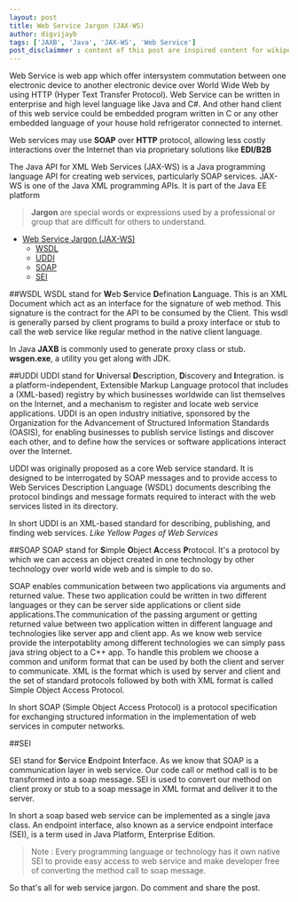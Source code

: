 ```yaml
---
layout: post
title: Web Service Jargon (JAX-WS)
author: digvijayb
tags: ['JAXB', 'Java', 'JAX-WS', 'Web Service']
post_disclaimmer : content of this post are inspired content for wikipedia.org, w3schools.com, tutorialspoint.com, javabrains.io this blog hold no owner ship of this post content
---
```

Web Service is web app which offer intersystem commutation between one electronic device to another electronic device over World Wide Web by using HTTP (Hyper Text Transfer Protocol). Web Service can be written in enterprise and high level language like Java and C#. And other hand client of this web service could be  embedded program written in C or any other embedded language of your house hold refrigerator connected to internet.

Web services may use **SOAP** over **HTTP** protocol, allowing less costly interactions over the Internet than via proprietary solutions like **EDI/B2B**

The Java API for XML Web Services (JAX-WS) is a Java programming language API for creating web services, particularly SOAP services. JAX-WS is one of the Java XML programming APIs. It is part of the Java EE platform

>  **Jargon** are special words or expressions used by a professional or group that are difficult for others to understand.

<p>
<div class="toc">
<ul>
<li><a href="#web-service-jargon-jax-ws">Web Service Jargon (JAX-WS)</a><ul>
<li><a href="#wsdl">WSDL</a></li>
<li><a href="#uddi">UDDI</a></li>
<li><a href="#soap">SOAP</a></li>
<li><a href="#sei">SEI</a></li>
</ul>
</li>
</ul>
</div>
</p>

##WSDL
WSDL stand for **W**eb **S**ervice **D**efination **L**anguage. This is an XML Document which act as an interface for the signature of web method. This signature is the contract for the API to be consumed by the Client.
This wsdl is generally parsed by client programs to build a proxy interface or stub to call the web service like regular method in the native client language. 

In Java **JAXB** is commonly used to generate proxy class or stub. **wsgen.exe**, a utility you get along with JDK. 

##UDDI
UDDI stand for **U**niversal **D**escription, **D**iscovery and **I**ntegration. is a platform-independent, Extensible Markup Language protocol that includes a (XML-based) registry by which businesses worldwide can list themselves on the Internet, and a mechanism to register and locate web service applications. UDDI is an open industry initiative, sponsored by the Organization for the Advancement of Structured Information Standards (OASIS), for enabling businesses to publish service listings and discover each other, and to define how the services or software applications interact over the Internet.

UDDI was originally proposed as a core Web service standard. It is designed to be interrogated by SOAP messages and to provide access to Web Services Description Language (WSDL) documents describing the protocol bindings and message formats required to interact with the web services listed in its directory.

In short UDDI is an XML-based standard for describing, publishing, and finding web services. *Like Yellow Pages of Web Services*

##SOAP
SOAP stand for **S**imple **O**bject **A**ccess **P**rotocol. It's a protocol by which we can access an object created in one technology by other technology over world wide web and is simple to do so.

SOAP enables communication between two applications via arguments and returned value. These two application could be written in two different languages or they can be server side applications or client side applications.The communication of the passing argument or getting returned value between two application witten in different language and technologies like server app and client app. As we know  web service provide the interpotablity among different technologies we can simply pass java string object to a C++ app. To handle this problem we choose a common and uniform format that can be used by both the client and server to communicate. XML is the format which is used by server and client and the set of standard protocols followed by both with XML format is called Simple Object Access Protocol.

In short SOAP (Simple Object Access Protocol) is a protocol specification for exchanging structured information in the implementation of web services in computer networks.

##SEI

SEI stand for **S**ervice **E**ndpoint **I**nterface. As we know that SOAP is a communication layer in web service. Our code call or method call is to be transformed into a soap message. SEI is used to convert our method on client proxy or stub to a soap message in XML format and deliver it to the server. 

In short  a soap based web service can be implemented as a single java class. An endpoint interface, also known as a service endpoint interface (SEI), is a term used in Java Platform, Enterprise Edition.

> Note : Every programming language or technology has it own native SEI to provide easy access to web service and make developer free of converting the method call to soap message.

So that's all for web service jargon. Do comment and share the post.
